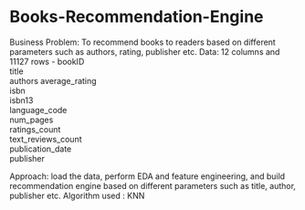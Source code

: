 # Books-Recommendation-Engine
Business Problem: To recommend books to readers based on different parameters such as authors, rating, publisher etc.
Data: 12 columns and 11127 rows - 
bookID	
title	
authors	
average_rating	
isbn	
isbn13	
language_code	  
num_pages	
ratings_count	
text_reviews_count	
publication_date	
publisher

Approach: load the data, perform EDA and feature engineering, and build recommendation engine based on different parameters such as title, author, publisher etc.
Algorithm used : KNN
